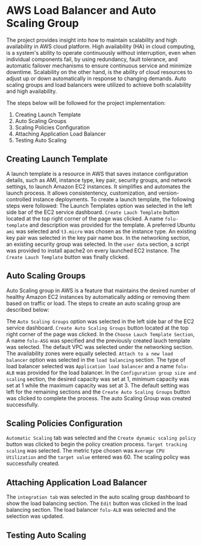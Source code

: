 # AWS Load Balancer and Auto Scaling Group 

The project provides insight into how to maintain scalability and high availability in AWS cloud platform. High availability (HA) in cloud computing, is a system's ability to operate continuously without interruption, even when individual components fail, by using redundancy, fault tolerance, and automatic failover mechanisms to ensure continuous service and minimize downtime. Scalability on the other hand, is the ability of cloud resources to adjust up or down automatically in response to changing demands. Auto scaling groups and load balancers were utilized to achieve both scalability and high availability. 

The steps below will be followed for the project implementation:

1. Creating Launch Template
2. Auto Scaling Groups
3. Scaling Policies Configuration
4. Attaching Application Load Balancer
5. Testing Auto Scaling


## Creating Launch Template

A launch template is a resource in AWS that saves instance configuration details, such as AMI, instance type, key pair, security groups, and network settings, to launch Amazon EC2 instances. It simplifies and automates the launch process. It allows consistentency, customization, and version-controlled instance deployments. To create a launch template, the following steps were followed:
The Launch Templates option was selected in the left side bar of the EC2 service dashboard.
`Create Lauch Template` button located at the top right corner of the page was clicked.
A name `folu-template` and description was provided for the template.
A preferred Ubuntu `ami` was selected and `t3.micro` was chosen as the instance type.
An existing key pair was selected in the key pair name box.
In the networking section, an existing security group was selected. 
In the `user data` section, a script was provided to install apache2 on every launched EC2 instance.
The `Create Lauch Template` button was finally clicked.


##  Auto Scaling Groups

Auto Scaling group in AWS is a feature that maintains the desired number of healthy Amazon EC2 instances by automatically adding or removing them based on traffic or load.
The steps to create an auto scaling group are described below:

The `Auto Scaling Groups` option was selected in the left side bar of the EC2 service dashboard.
`Create Auto Scaling Groups` button located at the top right corner of the page was clicked.
In the `Choose Lauch Template Section`, A name `folu-ASG` was specified and the previously created lauch template was selected.
The default VPC was selected under the networking section. The availability zones were equally selected.
`Attach to a new load balancer` option was selected in the `load balancing` section. The type of load balancer selected was `Application load balancer` and a name `folu-ALB` was provided for the load balancer.
In the `Configuration group size and scaling` section, the desired capacity was set at 1, minimum capacity was set at 1 while the maximum capacity was set at 3.
The default setting was left for the remaining sections and the `Create Auto Scaling Groups` button was clicked to complete the process.
The auto Scaling Group was created successfully.

## Scaling Policies Configuration

`Automatic Scaling` tab was selected and the `Create dynamic scaling policy` button was clicked to begin the policy creation process.
`Target tracking scaling` was selected. The metric type chosen was `Average CPU Utilization` and the `target value` entered was 60.
The scaling policy was successfully created.

## Attaching Application Load Balancer

The `integration tab` was selected in the auto scaling group dashboard to show the load balancing section.
The `Edit` button was clicked in the load balancing section. The load balancer `folu-ALB` was selected and the selection was updated.

## Testing Auto Scaling




